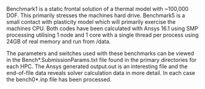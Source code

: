 

Benchmark1 is a static frontal solution of a thermal model with ~100,000 DOF. This primarily stresses the machines hard drive.
Benchmark5 is a small contact with plasticity model which will primarily exercise the machines CPU.
Both codes have been calculated with Ansys 16.1 using SMP processing utilising 1 node and 1 core with a single thread per process using 24GB of real memory and run from /data.

The parameters and switches used with these benchmarks can be viewed in the Bench*.SubmissionParams.txt file found in the primary directories for each HPC.
The Ansys generated output.out is an interesting file and the end-of-file data reveals solver calculation data in more detail.
In each case the bench0*.inp file has been processed.
